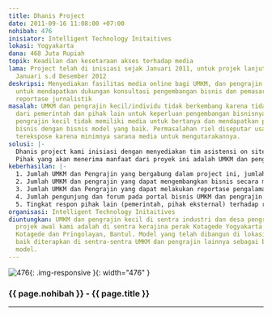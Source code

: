 ```yaml
---
title: Dhanis Project
date: 2011-09-16 11:08:00 +07:00
nohibah: 476
inisiator: Intelligent Technology Initaitives
lokasi: Yogyakarta
dana: 468 Juta Rupiah
topik: Keadilan dan kesetaraan akses terhadap media
lama: Project telah di inisiasi sejak Januari 2011, untuk projek lanjutan kami usulkan
  Januari s.d Desember 2012
deskripsi: Menyediakan fasilitas media online bagi UMKM, dan pengrajin kecil/individu
  untuk mendapatkan dukungan konsultasi pengembangan bisnis dan pemasaran melalui
  reportase jurnalistik
masalah: UMKM dan pengrajin kecil/individu tidak berkembang karena tidak ada dukungan
  dari pemerintah dan pihak lain untuk keperluan pengembangan bisnisnya. UMKM dan
  pengrajin kecil tidak memiliki media untuk bertanya dan mendapatkan panduang menjalankan
  bisnis dengan bisnis model yang baik. Permasalahan riel diseputar usaha mereka tidak
  terekspose karena minimnya sarana media untuk mengutarakannya.
solusi: |-
  Dhanis project kami inisiasi dengan menyediakan tim asistensi on site untuk meng-eksplore problem riel, mendiskusikan secara online dan real time melalui Dhanis portal, dan menginformasikan solusi langsung ke UMKM dan pengrajin kecil. Dhanis melibatkan konsultan dedicated, volunteer, dan sesama UMKM yag lebih maju.
  Pihak yang akan menerima manfaat dari proyek ini adalah UMKM dan pengrajin kecil di sentra industri dan desa pengrajin, dalam projek awal kami adalah di sentra kerajina perak Kotagede Yogyakarta dan Desa pengrajin Kotagede dan Pringolayan, Bantul. Model yang telah dibangun di lokasi awal akan baik diterapkan di sentra-sentra UMKM dan pengrajin lainnya sebagai best local business model.
keberhasilan: |-
  1. Jumlah UMKM dan Pengrajin yang bergabung dalam project ini, jumlah yang sustain mengikuti project selama 1 tahun
  2. Jumlah UMKM dan pengrajin yang dapat mengembangkan bisnis secara mandiri
  3. Jumlah UMKM dan Pengrajin yang dapat melakukan reportase pengalaman usaha di portal bisnisnya.
  4. Jumlah pengunjung dan forum pada portal bisnis UMKM dan pengrajin tersebut
  5. Tingkat respon pihak lain (pemerintah, pihak eksternal) terhadap reportase UMKM dan pengrajin
organisasi: Intelligent Technology Initaitives
diuntungkan: UMKM dan pengrajin kecil di sentra industri dan desa pengrajin, dalam
  projek awal kami adalah di sentra kerajina perak Kotagede Yogyakarta dan Desa pengrajin
  Kotagede dan Pringolayan, Bantul. Model yang telah dibangun di lokasi awal akan
  baik diterapkan di sentra-sentra UMKM dan pengrajin lainnya sebagai best local business
  model.
---
```


![476](/static/img/hibahcmb/476.png){: .img-responsive }{: width="476" }

### {{ page.nohibah }} - {{ page.title }}

---
